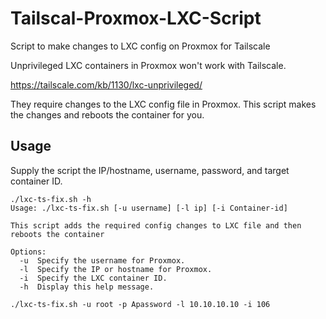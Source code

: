 # Tailscal-Proxmox-LXC-Script
Script to make changes to LXC config on Proxmox for Tailscale

Unprivileged LXC containers in Proxmox won't work with Tailscale.

https://tailscale.com/kb/1130/lxc-unprivileged/

They require changes to the LXC config file in Proxmox. This script makes the changes and reboots the container for you.

## Usage

Supply the script the IP/hostname, username, password, and target container ID. 

```
./lxc-ts-fix.sh -h
Usage: ./lxc-ts-fix.sh [-u username] [-l ip] [-i Container-id]

This script adds the required config changes to LXC file and then reboots the container

Options:
  -u  Specify the username for Proxmox.
  -l  Specify the IP or hostname for Proxmox.
  -i  Specify the LXC container ID.
  -h  Display this help message.
```

```
./lxc-ts-fix.sh -u root -p Apassword -l 10.10.10.10 -i 106
```
